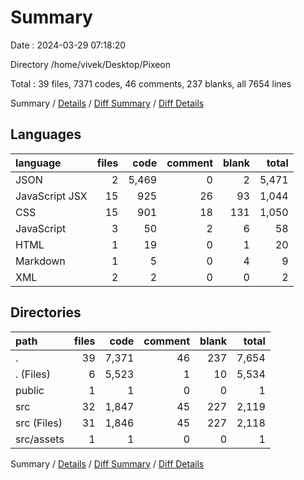 # Summary

Date : 2024-03-29 07:18:20

Directory /home/vivek/Desktop/Pixeon

Total : 39 files,  7371 codes, 46 comments, 237 blanks, all 7654 lines

Summary / [Details](details.md) / [Diff Summary](diff.md) / [Diff Details](diff-details.md)

## Languages
| language | files | code | comment | blank | total |
| :--- | ---: | ---: | ---: | ---: | ---: |
| JSON | 2 | 5,469 | 0 | 2 | 5,471 |
| JavaScript JSX | 15 | 925 | 26 | 93 | 1,044 |
| CSS | 15 | 901 | 18 | 131 | 1,050 |
| JavaScript | 3 | 50 | 2 | 6 | 58 |
| HTML | 1 | 19 | 0 | 1 | 20 |
| Markdown | 1 | 5 | 0 | 4 | 9 |
| XML | 2 | 2 | 0 | 0 | 2 |

## Directories
| path | files | code | comment | blank | total |
| :--- | ---: | ---: | ---: | ---: | ---: |
| . | 39 | 7,371 | 46 | 237 | 7,654 |
| . (Files) | 6 | 5,523 | 1 | 10 | 5,534 |
| public | 1 | 1 | 0 | 0 | 1 |
| src | 32 | 1,847 | 45 | 227 | 2,119 |
| src (Files) | 31 | 1,846 | 45 | 227 | 2,118 |
| src/assets | 1 | 1 | 0 | 0 | 1 |

Summary / [Details](details.md) / [Diff Summary](diff.md) / [Diff Details](diff-details.md)